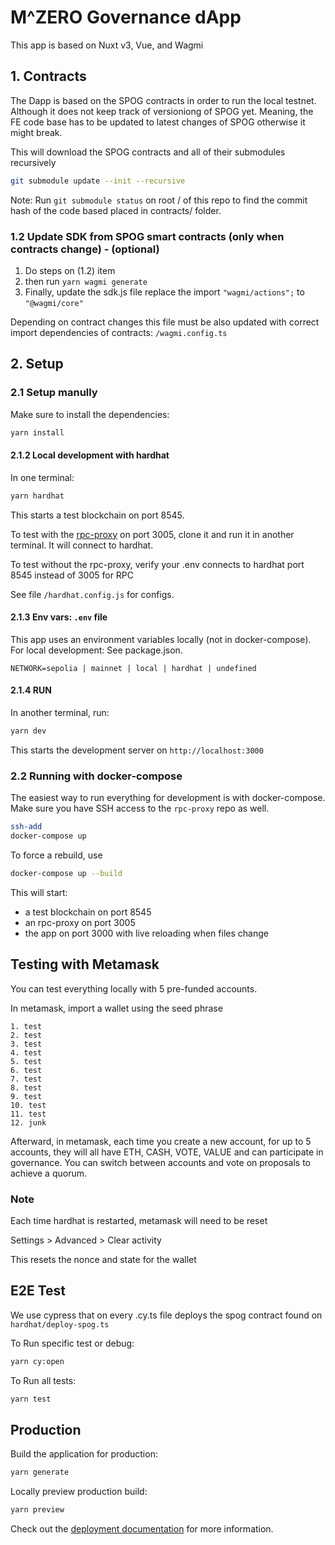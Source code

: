 # M^ZERO Governance dApp

This app is based on Nuxt v3, Vue, and Wagmi




## 1. Contracts

The Dapp is based on the SPOG contracts in order to run the local testnet. Although it does not keep track of versioniong of SPOG yet. Meaning, the FE code base has to be updated to latest changes of SPOG otherwise it might break. 



This will download the SPOG contracts and all of their submodules recursively

```bash
git submodule update --init --recursive
```

Note: Run `git submodule status` on root / of this repo to find the commit hash of the code based placed in contracts/ folder.



### 1.2 Update SDK from SPOG smart contracts (only when contracts change) - (optional)

1. Do steps on (1.2) item
5. then run `yarn wagmi generate`
6. Finally, update the sdk.js file replace the import `"wagmi/actions";` to `"@wagmi/core"`

Depending on contract changes this file must be also updated with correct import dependencies of contracts:
`/wagmi.config.ts`

## 2. Setup

### 2.1 Setup manully

Make sure to install the dependencies:

```bash
yarn install
```
#### 2.1.2 Local development with hardhat

In one terminal:

```bash
yarn hardhat
```

This starts a test blockchain on port 8545.

To test with the [rpc-proxy](https://github.com/MZero-Labs/rpc-proxy) on port 3005, clone it and run it in another terminal. It will connect to hardhat.

To test without the rpc-proxy, verify your .env connects to hardhat port 8545 instead of 3005 for RPC

See file `/hardhat.config.js` for configs.



#### 2.1.3 Env vars: `.env` file

This app uses an environment variables locally (not in docker-compose). For local development: See package.json.

```
NETWORK=sepolia | mainnet | local | hardhat | undefined
```


#### 2.1.4 RUN

In another terminal, run:

```bash
yarn dev
```

This starts the development server on `http://localhost:3000`

### 2.2 Running with docker-compose

The easiest way to run everything for development is with docker-compose. Make sure you have SSH access to the `rpc-proxy` repo as well.

```bash
ssh-add
docker-compose up
```

To force a rebuild, use

```bash
docker-compose up --build
```

This will start:

- a test blockchain on port 8545
- an rpc-proxy on port 3005
- the app on port 3000 with live reloading when files change




## Testing with Metamask

You can test everything locally with 5 pre-funded accounts.

In metamask, import a wallet using the seed phrase

```
1. test
2. test
3. test
4. test
5. test
6. test
7. test
8. test
9. test
10. test
11. test
12. junk
```

Afterward, in metamask, each time you create a new account, for up to 5 accounts, they will all have ETH, CASH, VOTE, VALUE and can participate in governance. You can switch between accounts and vote on proposals to achieve a quorum.

### Note

Each time hardhat is restarted, metamask will need to be reset

Settings > Advanced > Clear activity

This resets the nonce and state for the wallet


## E2E Test

We use cypress that on every .cy.ts file deploys the spog contract found on `hardhat/deploy-spog.ts`

To Run specific test or debug:

```bash
yarn cy:open
```

To Run all tests:

```bash
yarn test
```

## Production

Build the application for production:

```bash
yarn generate
```

Locally preview production build:

```bash
yarn preview
```

Check out the [deployment documentation](https://nuxt.com/docs/getting-started/deployment) for more information.




